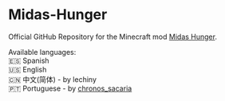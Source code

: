 # Midas-Hunger

Official GitHub Repository for the Minecraft mod [Midas Hunger](https://www.curseforge.com/minecraft/mc-mods/midas-hunger-fabric).

Available languages:  
:es: Spanish  
:us: English  
:cn: 中文(简体) - by lechiny  
:portugal: Portuguese - by [chronos_sacaria](https://www.curseforge.com/members/chronos_sacaria/projects)